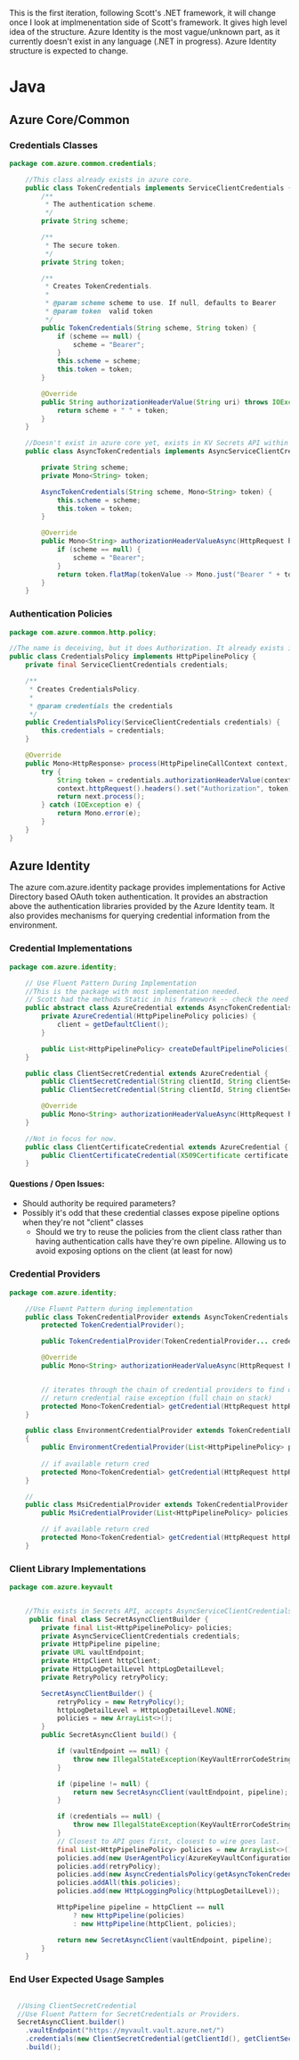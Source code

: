 

This is the first iteration, following Scott's .NET framework, it will change once I look at implmenentation side of Scott's framework.
It gives high level idea of the structure. 
Azure Identity is the most vague/unknown part, as it currently doesn't exist in any language (.NET in progress).
Azure Identity structure is expected to change.

# Java
## Azure Core/Common
### Credentials Classes
~~~ java
package com.azure.common.credentials;

    //This class already exists in azure core.
    public class TokenCredentials implements ServiceClientCredentials {
        /**
         * The authentication scheme.
         */
        private String scheme;

        /**
         * The secure token.
         */
        private String token;

        /**
         * Creates TokenCredentials.
         *
         * @param scheme scheme to use. If null, defaults to Bearer
         * @param token  valid token
         */
        public TokenCredentials(String scheme, String token) {
            if (scheme == null) {
                scheme = "Bearer";
            }
            this.scheme = scheme;
            this.token = token;
        }

        @Override
        public String authorizationHeaderValue(String uri) throws IOException {
            return scheme + " " + token;
        }
    }

    //Doesn't exist in azure core yet, exists in KV Secrets API within SecretAsyncClientBuilder
    public class AsyncTokenCredentials implements AsyncServiceClientCredentials {

        private String scheme;
        private Mono<String> token;

        AsyncTokenCredentials(String scheme, Mono<String> token) {
            this.scheme = scheme;
            this.token = token;
        }

        @Override
        public Mono<String> authorizationHeaderValueAsync(HttpRequest httpRequest) {
            if (scheme == null) {
                scheme = "Bearer";
            }
            return token.flatMap(tokenValue -> Mono.just("Bearer " + tokenValue));
        }
    }

~~~
### Authentication Policies
~~~ java
package com.azure.common.http.policy;

//The name is deceiving, but it does Authorization. It already exists in azure core/common for Java.
public class CredentialsPolicy implements HttpPipelinePolicy {
    private final ServiceClientCredentials credentials;

    /**
     * Creates CredentialsPolicy.
     *
     * @param credentials the credentials
     */
    public CredentialsPolicy(ServiceClientCredentials credentials) {
        this.credentials = credentials;
    }

    @Override
    public Mono<HttpResponse> process(HttpPipelineCallContext context, HttpPipelineNextPolicy next) {
        try {
            String token = credentials.authorizationHeaderValue(context.httpRequest().url().toString());
            context.httpRequest().headers().set("Authorization", token);
            return next.process();
        } catch (IOException e) {
            return Mono.error(e);
        }
    }
}

~~~
## Azure Identity
The azure com.azure.identity package provides implementations for Active Directory based OAuth token authentication.  It provides an abstraction above the authentication libraries provided by the Azure Identity team.  It also provides mechanisms for querying credential information from the environment.

### Credential Implementations
~~~ java
package com.azure.identity;

    // Use Fluent Pattern During Implementation
    //This is the package with most implementation needed.
    // Scott had the methods Static in his framework -- check the need and usage for it.
    public abstract class AzureCredential extends AsyncTokenCredentials {
        private AzureCredential(HttpPipelinePolicy policies) {
            client = getDefaultClient();
        }

        public List<HttpPipelinePolicy> createDefaultPipelinePolicies();
    }

    public class ClientSecretCredential extends AzureCredential {
        public ClientSecretCredential(String clientId, String clientSecret, String authority);
        public ClientSecretCredential(String clientId, String clientSecret, String authority, List<HttpPipelinePolicy> policies);

        @Override
        public Mono<String> authorizationHeaderValueAsync(HttpRequest httpRequest);
    }

    //Not in focus for now.
    public class ClientCertificateCredential extends AzureCredential {
        public ClientCertificateCredential(X509Certificate certificate, string authority, List<HttpPipelinePolicy> policies);
    }    

~~~
#### Questions / Open Issues:
- Should authority be required parameters?
- Possibly it's odd that these credential classes expose pipeline options when they're not "client" classes
    - Should we try to reuse the policies from the client class rather than having authentication calls have they're own pipeline.  Allowing us to avoid exposing options on the client (at least for now)   

### Credential Providers
~~~ java
package com.azure.identity;

    //Use Fluent Pattern during implementation
    public class TokenCredentialProvider extends AsyncTokenCredentials {
        protected TokenCredentialProvider();

        public TokenCredentialProvider(TokenCredentialProvider... credentialProviders);

        @Override
        public Mono<String> authorizationHeaderValueAsync(HttpRequest httpRequest); // full implementation


        // iterates through the chain of credential providers to find one which returns a credential if none
        // return credential raise exception (full chain on stack)
        protected Mono<TokenCredential> getCredential(HttpRequest httpRequest);
    }

    public class EnvironmentCredentialProvider extends TokenCredentialProvider
    {
        public EnvironmentCredentialProvider(List<HttpPipelinePolicy> policies);
        
        // if available return cred
        protected Mono<TokenCredential> getCredential(HttpRequest httpRequest);  // full implementation
    }

    //
    public class MsiCredentialProvider extends TokenCredentialProvider {
        public MsiCredentialProvider(List<HttpPipelinePolicy> policies);

        // if available return cred
        protected Mono<TokenCredential> getCredential(HttpRequest httpRequest);  // full implementation
    }    
~~~

### Client Library Implementations
~~~ java
package com.azure.keyvault


    //This exists in Secrets API, accepts AsyncServiceClientCredentials for async client, ServiceClientCredentials for sync client
     public final class SecretAsyncClientBuilder {
        private final List<HttpPipelinePolicy> policies;
        private AsyncServiceClientCredentials credentials;
        private HttpPipeline pipeline;
        private URL vaultEndpoint;
        private HttpClient httpClient;
        private HttpLogDetailLevel httpLogDetailLevel;
        private RetryPolicy retryPolicy;

        SecretAsyncClientBuilder() {
            retryPolicy = new RetryPolicy();
            httpLogDetailLevel = HttpLogDetailLevel.NONE;
            policies = new ArrayList<>();
        }
        public SecretAsyncClient build() {

            if (vaultEndpoint == null) {
                throw new IllegalStateException(KeyVaultErrorCodeStrings.getErrorString(KeyVaultErrorCodeStrings.VAULT_END_POINT_REQUIRED));
            }

            if (pipeline != null) {
                return new SecretAsyncClient(vaultEndpoint, pipeline);
            }

            if (credentials == null) {
                throw new IllegalStateException(KeyVaultErrorCodeStrings.getErrorString(KeyVaultErrorCodeStrings.CREDENTIALS_REQUIRED));
            }
            // Closest to API goes first, closest to wire goes last.
            final List<HttpPipelinePolicy> policies = new ArrayList<>();
            policies.add(new UserAgentPolicy(AzureKeyVaultConfiguration.SDK_NAME, AzureKeyVaultConfiguration.SDK_VERSION));
            policies.add(retryPolicy);
            policies.add(new AsyncCredentialsPolicy(getAsyncTokenCredentials()));
            policies.addAll(this.policies);
            policies.add(new HttpLoggingPolicy(httpLogDetailLevel));

            HttpPipeline pipeline = httpClient == null
                ? new HttpPipeline(policies)
                : new HttpPipeline(httpClient, policies);

            return new SecretAsyncClient(vaultEndpoint, pipeline);
        }
    }
~~~

### End User Expected Usage Samples

~~~ java

  //Using ClientSecretCredential
  //Use Fluent Pattern for SecretCredentials or Providers.
  SecretAsyncClient.builder()
    .vaultEndpoint("https://myvault.vault.azure.net/")
    .credentials(new ClientSecretCredential(getClientId(), getClientSecret(), getAuthority()))
    .build();

~~~
